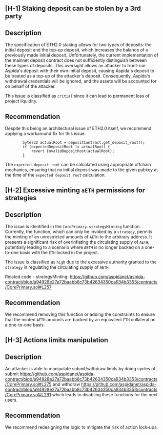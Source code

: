 ## [H-1] Staking deposit can be stolen by a 3rd party

## Description

The specification of ETH2.0 staking allows for two types of deposits: the initial deposit and the top-up deposit, which increases the balance of a previously made initial deposit. Unfortunately, the current implementation of the mainnet deposit contract does not sufficiently distinguish between these types of deposits. This oversight allows an attacker to front-run Aspida's deposit with their own initial deposit, causing Aspida's deposit to be treated as a top-up of the attacker's deposit. Consequently, Aspida's withdrawal credentials will be ignored, and the assets will be accounted for on behalf of the attacker.

This issue is classified as `critial` since it can lead to permanent loss of project liquidity.

## Recommendation

Despite this being an architectural issue of ETH2.0 itself, we recommend applying a workaround fix for this issue.

```
        bytes32 actualRoot = depositContract.get_deposit_root();
        if (expectedDepositRoot != actualRoot) {
            revert InvalidDepositRoot(actualRoot);
        }
```

The `expected deposit root` can be calculated using appropriate offchain mechanics, ensuring that no initial deposit was made to the given pubkey at the time of the `expected deposit root` calculation.

## [H-2] Excessive minting `aETH` permissions for strategies

## Description

The issue is identified in the `CorePrimary.strategyMinting` function.
Currently, the function, which can only be invoked by a `strategy`, permits the minting of an unrestricted amounts of `AETH` to the arbitrary address. It presents a significant risk of overinflating the circulating supply of `AETH`, potentially leading to a scenario where `AETH` is no longer backed on a one-to-one basis with the `ETH` locked in the project.

The issue is classified as `high` due to the excessive authority granted to the `strategy` in regulating the circulating supply of `AETH`.

Related code - strategyMinting: https://github.com/aspidanet/aspida-contract/blob/a94928e27a72baabb8c73b42634350ca934b3353/contracts/CorePrimary.sol#L257

## Recommendation

We recommend removing this function or adding the constraints to ensure that the minted `AETH` amounts are backed by an equivalent `ETH` collateral on a one-to-one basis.

## [H-3] Actions limits manipulation

## Description

An attacker is able to manipulate submit/withdraw limits by doing cycles of submit
https://github.com/aspidanet/aspida-contract/blob/a94928e27a72baabb8c73b42634350ca934b3353/contracts/CorePrimary.sol#L275
and withdraw
https://github.com/aspidanet/aspida-contract/blob/a94928e27a72baabb8c73b42634350ca934b3353/contracts/CorePrimary.sol#L291
which leads to disabling these functions for the next users.

## Recommendation

We recommend redesigning the logic to mitigate the risk of action lock-ups.
